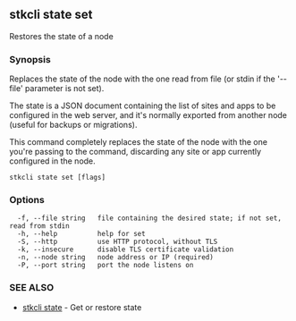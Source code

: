 ## stkcli state set

Restores the state of a node

### Synopsis

Replaces the state of the node with the one read from file (or stdin if the '--file' parameter is not set).

The state is a JSON document containing the list of sites and apps to be configured in the web server, and it's normally exported from another node (useful for backups or migrations).

This command completely replaces the state of the node with the one you're passing to the command, discarding any site or app currently configured in the node.


```
stkcli state set [flags]
```

### Options

```
  -f, --file string   file containing the desired state; if not set, read from stdin
  -h, --help          help for set
  -S, --http          use HTTP protocol, without TLS
  -k, --insecure      disable TLS certificate validation
  -n, --node string   node address or IP (required)
  -P, --port string   port the node listens on
```

### SEE ALSO

* [stkcli state](stkcli_state.md)	 - Get or restore state

